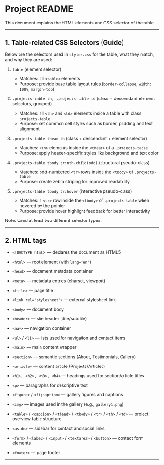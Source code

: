 # Project README

This document explains the HTML elements and CSS selector of the table. 

---

## 1. Table-related CSS Selectors (Guide)
Below are the selectors used in `styles.css` for the table, what they match, and why they are used:

1. `table` (element selector)
   - Matches: all `<table>` elements
   - Purpose: provide base table layout rules (`border-collapse`, `width: 100%`, `margin-top`)

2. `.projects-table th, .projects-table td` (class + descendant element selectors, grouped)
   - Matches: all `<th>` and `<td>` elements inside a table with class `projects-table`
   - Purpose: set common cell styles such as border, padding and text alignment

3. `.projects-table thead th` (class + descendant + element selector)
   - Matches: `<th>` elements inside the `<thead>` of a `.projects-table`
   - Purpose: apply header-specific styles like background and text color

4. `.projects-table tbody tr:nth-child(odd)` (structural pseudo-class)
   - Matches: odd-numbered `<tr>` rows inside the `<tbody>` of `.projects-table`
   - Purpose: create zebra striping for improved readability

5. `.projects-table tbody tr:hover` (interactive pseudo-class)
   - Matches: a `<tr>` row inside the `<tbody>` of `.projects-table` when hovered by the pointer
   - Purpose: provide hover highlight feedback for better interactivity

Note: Used at least two different selector types.

---

## 2. HTML tags
- `<!DOCTYPE html`> — declares the document as HTML5
- `<html>` — root element (with `lang="en"`)
- `<head>` — document metadata container
- `<meta>` — metadata entries (charset, viewport)
- `<title>` — page title
- `<link rel="stylesheet">` — external stylesheet link
- `<body>` — document body

- `<header>` — site header (title/subtitle)
- `<nav>` — navigation container
- `<ul>` / `<li>` — lists used for navigation and contact items

- `<main>` — main content wrapper
- `<section>` — semantic sections (About, Testimonials, Gallery)
- `<article>` — content article (Projects/Articles)

- `<h1>, <h2>, <h3>, <h4>` — headings used for section/article titles
- `<p>` — paragraphs for descriptive text

- `<figure>` / `<figcaption>` — gallery figures and captions
- `<img>` — images used in the gallery (e.g., `gallery1.png`)

- `<table>` / `<caption>` / `<thead>` / `<tbody>` / `<tr>` / `<th>` / `<td>` — project overview table structure

- `<aside>` — sidebar for contact and social links
- `<form>` / `<label>` / `<input>` / `<textarea>` / `<button>` — contact form elements

- `<footer>` — page footer

---